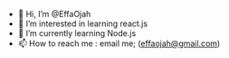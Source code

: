 - 👋 Hi, I’m @EffaOjah
- 👀 I’m interested in learning react.js
- 🌱 I’m currently learning Node.js
- 📫 How to reach me : email me; (effaojah@gmail.com)

<!---
EffaOjah/EffaOjah is a ✨ special ✨ repository because its `README.md` (this file) appears on your GitHub profile.
You can click the Preview link to take a look at your changes.
--->
